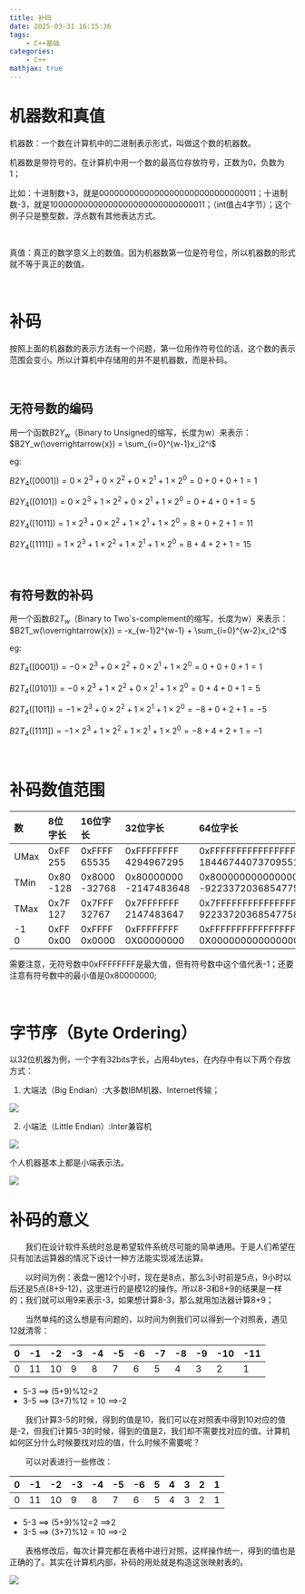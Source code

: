 ```yaml
---
title: 补码
date: 2025-03-31 16:15:36
tags:
    - C++基础
categories:
    - C++
mathjax: true
---
```


# 机器数和真值

机器数：一个数在计算机中的二进制表示形式，叫做这个数的机器数。

机器数是带符号的，在计算机中用一个数的最高位存放符号，正数为0，负数为1；

比如：十进制数+3，就是00000000000000000000000000000011；十进制数-3，就是10000000000000000000000000000011；（int值占4字节）；这个例子只是整型数，浮点数有其他表达方式。

&emsp;

真值：真正的数学意义上的数值。因为机器数第一位是符号位，所以机器数的形式就不等于真正的数值。

&emsp;

# 补码

按照上面的机器数的表示方法有一个问题，第一位用作符号位的话，这个数的表示范围会变小。所以计算机中存储用的并不是机器数，而是补码。

&emsp;

## 无符号数的编码

用一个函数$B2Y_w$（Binary to Unsigned的缩写，长度为w）来表示：$B2Y_w(\overrightarrow{x}) = \sum_{i=0}^{w-1}x_i2^i$

eg:

$B2Y_4([0001]) = 0 \times 2^3 + 0 \times2^2 + 0 \times 2^1 + 1 \times 2^0 = 0+0+0+1 = 1$

$B2Y_4([0101]) = 0 \times 2^3 + 1 \times2^2 + 0 \times 2^1 + 1 \times 2^0 = 0+4+0+1 = 5$

$B2Y_4([1011]) = 1 \times 2^3 + 0 \times2^2 + 1 \times 2^1 + 1 \times 2^0 = 8+0+2+1 = 11$

$B2Y_4([1111]) = 1 \times 2^3 + 1 \times2^2 + 1 \times 2^1 + 1 \times 2^0 = 8+4+2+1 = 15$

&emsp;

## 有符号数的补码

用一个函数$B2T_w$（Binary to Two`s-complement的缩写，长度为w）来表示：$B2T_w(\overrightarrow{x}) = -x_{w-1}2^{w-1} + \sum_{i=0}^{w-2}x_i2^i$

eg:

$B2T_4([0001]) = -0 \times 2^3 + 0 \times2^2 + 0 \times 2^1 + 1 \times 2^0 = 0+0+0+1 = 1$

$B2T_4([0101]) = -0 \times 2^3 + 1 \times2^2 + 0 \times 2^1 + 1 \times 2^0 = 0+4+0+1 = 5$

$B2T_4([1011]) = -1 \times 2^3 + 0 \times2^2 + 1 \times 2^1 + 1 \times 2^0 = -8+0+2+1 = -5$

$B2T_4([1111]) = -1 \times 2^3 + 1 \times2^2 + 1 \times 2^1 + 1 \times 2^0 = -8+4+2+1 = -1$

&emsp;

# 补码数值范围

|数|8位字长|16位字长|32位字长|64位字长|
|:--|:--|:--|:--|:--|
|UMax|0xFF<br>255|0xFFFF<br>65535|0xFFFFFFFF<br>4294967295|0xFFFFFFFFFFFFFFFF<br>18446744073709551615|
|TMin|0x80<br>-128|0x8000<br>-32768|0x80000000<br>-2147483648|0x8000000000000000<br>-9223372036854775808|
|TMax|0x7F<br>127|0x7FFF<br>32767|0x7FFFFFFF<br>2147483647|0x7FFFFFFFFFFFFFFF<br>9223372036854775807|
|-1<br>0|0xFF<br>0x00|0xFFFF<br>0x0000|0xFFFFFFFF<br>0X00000000|0xFFFFFFFFFFFFFFFF<br>0X0000000000000000|

需要注意，无符号数中0xFFFFFFFF是最大值，但有符号数中这个值代表-1；还要注意有符号数中的最小值是0x80000000;

&emsp;

# 字节序（Byte Ordering）

以32位机器为例，一个字有32bits字长，占用4bytes，在内存中有以下两个存放方式：

1. 大端法（Big Endian）:大多数IBM机器、Internet传输；

![](https://my-hexo-blog-1308129409.cos.ap-beijing.myqcloud.com/C%2B%2B/BigEndian.png)

2. 小端法（Little Endian）:Inter兼容机

![](https://my-hexo-blog-1308129409.cos.ap-beijing.myqcloud.com/C%2B%2B/SmallEndian.png)


个人机器基本上都是小端表示法。

![](https://my-hexo-blog-1308129409.cos.ap-beijing.myqcloud.com/C%2B%2B/%E5%A4%A7%E5%B0%8F%E7%AB%AF%E8%B0%83%E8%AF%95.png)

# 补码的意义

&emsp;&emsp;我们在设计软件系统时总是希望软件系统尽可能的简单通用。于是人们希望在只有加法运算器的情况下设计一种方法能实现减法运算。

&emsp;&emsp;以时间为例：表盘一圈12个小时，现在是8点，那么3小时前是5点，9小时以后还是5点(8+9-12)，这里进行的是模12的操作。所以8-3和8+9的结果是一样的；我们就可以用9来表示-3，如果想计算8-3，那么就用加法器计算8+9；

&emsp;&emsp;当然单纯的这么想是有问题的，以时间为例我们可以得到一个对照表，遇见12就清零：

|0|-1|-2|-3|-4|-5|-6|-7|-8|-9|-10|-11|
|:--|:--|:--|:--|:--|:--|:--|:--|:--|:--|:--|:--|
|0|11|10|9|8|7|6|5|4|3|2|1|

+ 5-3 ==> (5+9)%12=2
+ 3-5 ==> (3+7)%12 = 10 ==>-2

&emsp;&emsp;我们计算3-5的时候，得到的值是10，我们可以在对照表中得到10对应的值是-2，但我们计算5-3的时候，得到的值是2，我们却不需要找对应的值。计算机如何区分什么时候要找对应的值，什么时候不需要呢？

&emsp;&emsp;可以对表进行一些修改：

|0|-1|-2|-3|-4|-5|-6|5|4|3|2|1|
|:--|:--|:--|:--|:--|:--|:--|:--|:--|:--|:--|:--|
|0|11|10|9|8|7|6|5|4|3|2|1|

+ 5-3 ==> (5+9)%12=2 ==>2
+ 3-5 ==> (3+7)%12 = 10 ==>-2

&emsp;&emsp;表格修改后，每次计算完都在表格中进行对照，这样操作统一，得到的值也是正确的了。其实在计算机内部，补码的用处就是构造这张映射表的。

![](https://my-hexo-blog-1308129409.cos.ap-beijing.myqcloud.com/C%2B%2B/%E8%A1%A5%E7%A0%81%E5%B1%95%E7%A4%BA.png)

